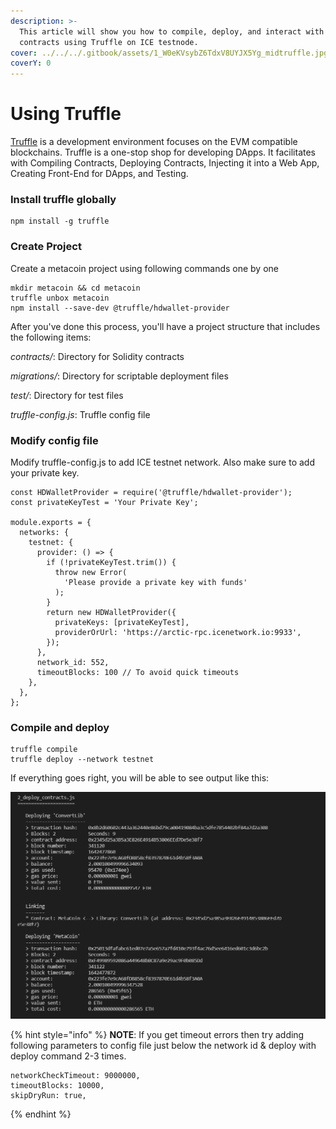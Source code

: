 ```yaml
---
description: >-
  This article will show you how to compile, deploy, and interact with smart
  contracts using Truffle on ICE testnode.
cover: ../../../.gitbook/assets/1_W0eKVsybZ6TdxV8UYJX5Yg_midtruffle.jpg
coverY: 0
---
```


# Using Truffle

[Truffle](https://trufflesuite.com/truffle/) is a development environment focuses on the EVM compatible blockchains. Truffle is a one-stop shop for developing DApps. It facilitates with Compiling Contracts, Deploying Contracts, Injecting it into a Web App, Creating Front-End for DApps, and Testing.

### Install truffle globally

```
npm install -g truffle
```

### Create Project

Create a metacoin project using following commands one by one

```
mkdir metacoin && cd metacoin
truffle unbox metacoin 
npm install --save-dev @truffle/hdwallet-provider
```

After you've done this process, you'll have a project structure that includes the following items:&#x20;

&#x20;_contracts/_: Directory for Solidity contracts&#x20;

_migrations/_: Directory for scriptable deployment files&#x20;

_test/_: Directory for test files&#x20;

_truffle-config.js_: Truffle config file&#x20;

### Modify config file

Modify truffle-config.js to add ICE testnet network. Also make sure to add your private key.

```
const HDWalletProvider = require('@truffle/hdwallet-provider');
const privateKeyTest = 'Your Private Key';

module.exports = {
  networks: {
    testnet: {
      provider: () => {
        if (!privateKeyTest.trim()) {
          throw new Error(
            'Please provide a private key with funds'    
          );
        }
        return new HDWalletProvider({
          privateKeys: [privateKeyTest],
          providerOrUrl: 'https://arctic-rpc.icenetwork.io:9933',
        });
      },
      network_id: 552,
      timeoutBlocks: 100 // To avoid quick timeouts
    },
  },
};
```

### Compile and deploy

```
truffle compile
truffle deploy --network testnet
```

If everything goes right, you will be able to see output like this:&#x20;

![](../../../.gitbook/assets/sc1.png)

{% hint style="info" %}
**NOTE**: If you get timeout errors then try adding following parameters to config file just below the network id & deploy with deploy command 2-3 times.

```
networkCheckTimeout: 9000000,
timeoutBlocks: 10000,
skipDryRun: true,
```
{% endhint %}


